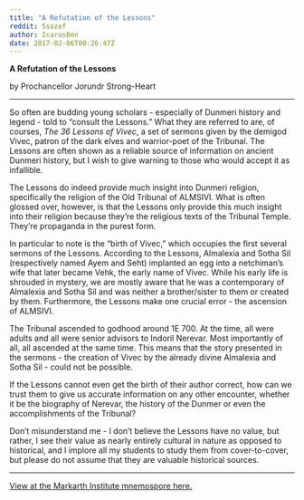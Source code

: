 ```yaml
---
title: "A Refutation of the Lessons"
reddit: 5sazef
author: IcarusBen
date: 2017-02-06T00:26:47Z
---
```


**A Refutation of the Lessons**

by Prochancellor Jorundr Strong-Heart

---

So often are budding young scholars - especially of Dunmeri history and legend - told to “consult the Lessons.” What they are referred to are, of courses, *The 36 Lessons of Vivec*, a set of sermons given by the demigod Vivec, patron of the dark elves and warrior-poet of the Tribunal. The Lessons are often shown as a reliable source of information on ancient Dunmeri history, but I wish to give warning to those who would accept it as infallible.

The Lessons do indeed provide much insight into Dunmeri religion, specifically the religion of the Old Tribunal of ALMSIVI. What is often glossed over, however, is that the Lessons only provide this much insight into their religion because they’re the religious texts of the Tribunal Temple. They’re propaganda in the purest form. 

In particular to note is the “birth of Vivec,” which occupies the first several sermons of the Lessons. According to the Lessons, Almalexia and Sotha Sil (respectively named Ayem and Seht) implanted an egg into a netchiman’s wife that later became Vehk, the early name of Vivec. While his early life is shrouded in mystery, we are mostly aware that he was a contemporary of Almalexia and Sotha Sil and was neither a brother/sister to them or created by them. Furthermore, the Lessons make one crucial error - the ascension of ALMSIVI.

The Tribunal ascended to godhood around 1E 700. At the time, all were adults and all were senior advisors to Indoril Nerevar. Most importantly of all, all ascended at the same time. This means that the story presented in the sermons - the creation of Vivec by the already divine Almalexia and Sotha Sil - could not be possible.

If the Lessons cannot even get the birth of their author correct, how can we trust them to give us accurate information on any other encounter, whether it be the biography of Nerevar, the history of the Dunmer or even the accomplishments of the Tribunal?

Don’t misunderstand me - I don’t believe the Lessons have no value, but rather, I see their value as nearly entirely cultural in nature as opposed to historical, and I implore all my students to study them from cover-to-cover, but please do not assume that they are valuable historical sources.

---

[View at the Markarth Institute mnemospore here.](https://markarthinstitute.wordpress.com/2017/02/06/a-refutation-of-the-lessons/)
